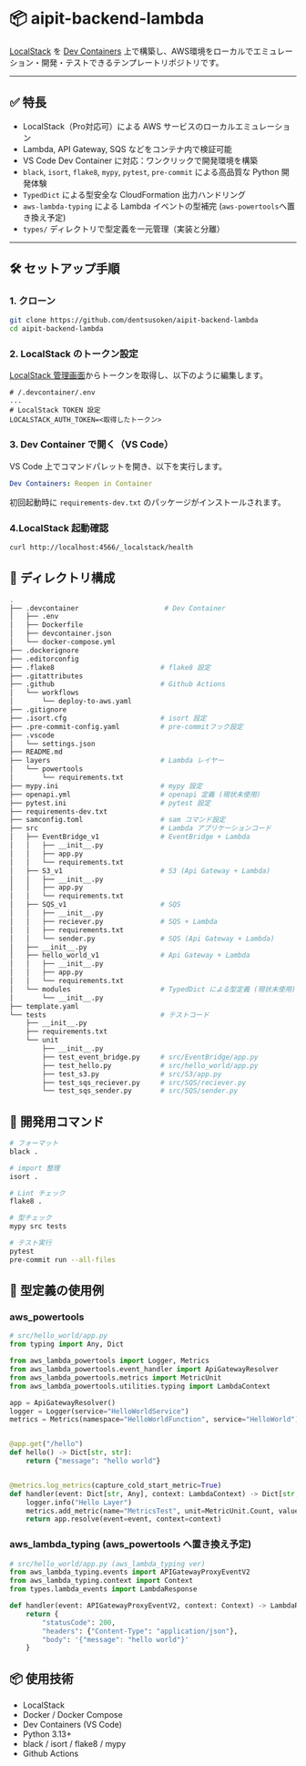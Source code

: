 # 📦 aipit-backend-lambda

[LocalStack](https://github.com/localstack/localstack) を [Dev Containers](https://containers.dev/) 上で構築し、AWS環境をローカルでエミュレーション・開発・テストできるテンプレートリポジトリです。

---

## ✅ 特長

- LocalStack（Pro対応可）による AWS サービスのローカルエミュレーション
- Lambda, API Gateway, SQS などをコンテナ内で検証可能
- VS Code Dev Container に対応：ワンクリックで開発環境を構築
- `black`, `isort`, `flake8`, `mypy`, `pytest`, `pre-commit` による高品質な Python 開発体験
- `TypedDict` による型安全な CloudFormation 出力ハンドリング
- `aws-lambda-typing` による Lambda イベントの型補完 (`aws-powertools`へ置き換え予定)
- `types/` ディレクトリで型定義を一元管理（実装と分離）

---

## 🛠️ セットアップ手順

### 1. クローン

```bash
git clone https://github.com/dentsusoken/aipit-backend-lambda
cd aipit-backend-lambda
```

### 2. LocalStack のトークン設定
[LocalStack 管理画面](https://app.localstack.cloud/settings/auth-tokens)からトークンを取得し、以下のように編集します。
```env
# /.devcontainer/.env
...
# LocalStack TOKEN 設定
LOCALSTACK_AUTH_TOKEN=<取得したトークン>
```

### 3. Dev Container で開く（VS Code）
VS Code 上でコマンドパレットを開き、以下を実行します。
```yaml
Dev Containers: Reopen in Container
```
初回起動時に `requirements-dev.txt` のパッケージがインストールされます。

### 4.LocalStack 起動確認
```bash
curl http://localhost:4566/_localstack/health
```

## 📁 ディレクトリ構成
```bash
.
├── .devcontainer                     # Dev Container
│   ├── .env
│   ├── Dockerfile
│   ├── devcontainer.json
│   └── docker-compose.yml
├── .dockerignore
├── .editorconfig
├── .flake8                          # flake8 設定
├── .gitattributes
├── .github                          # Github Actions
│   └── workflows
│       └── deploy-to-aws.yaml
├── .gitignore
├── .isort.cfg                       # isort 設定
├── .pre-commit-config.yaml          # pre-commitフック設定
├── .vscode
│   └── settings.json
├── README.md
├── layers                           # Lambda レイヤー
│   └── powertools
│       └── requirements.txt
├── mypy.ini                         # mypy 設定
├── openapi.yml                      # openapi 定義 (現状未使用)
├── pytest.ini                       # pytest 設定
├── requirements-dev.txt
├── samconfig.toml                   # sam コマンド設定
├── src                              # Lambda アプリケーションコード
│   ├── EventBridge_v1               # EventBridge + Lambda
│   │   ├── __init__.py
│   │   ├── app.py
│   │   └── requirements.txt
│   ├── S3_v1                        # S3 (Api Gateway + Lambda)
│   │   ├── __init__.py
│   │   ├── app.py
│   │   └── requirements.txt
│   ├── SQS_v1                       # SQS
│   │   ├── __init__.py
│   │   ├── reciever.py              # SQS + Lambda
│   │   ├── requirements.txt
│   │   └── sender.py                # SQS (Api Gateway + Lambda)
│   ├── __init__.py
│   ├── hello_world_v1               # Api Gateway + Lambda
│   │   ├── __init__.py
│   │   ├── app.py
│   │   └── requirements.txt
│   └── modules                      # TypedDict による型定義 (現状未使用)
│       └── __init__.py
├── template.yaml
└── tests                            # テストコード
    ├── __init__.py
    ├── requirements.txt
    └── unit
        ├── __init__.py
        ├── test_event_bridge.py     # src/EventBridge/app.py
        ├── test_hello.py            # src/hello_world/app.py
        ├── test_s3.py               # src/S3/app.py
        ├── test_sqs_reciever.py     # src/SQS/reciever.py
        └── test_sqs_sender.py       # src/SQS/sender.py
```

## 🧪 開発用コマンド
```bash
# フォーマット
black .

# import 整理
isort .

# Lint チェック
flake8 .

# 型チェック
mypy src tests

# テスト実行
pytest
pre-commit run --all-files
```

## 🔐 型定義の使用例

### aws_powertools

```python
# src/hello_world/app.py
from typing import Any, Dict

from aws_lambda_powertools import Logger, Metrics
from aws_lambda_powertools.event_handler import ApiGatewayResolver
from aws_lambda_powertools.metrics import MetricUnit
from aws_lambda_powertools.utilities.typing import LambdaContext

app = ApiGatewayResolver()
logger = Logger(service="HelloWorldService")
metrics = Metrics(namespace="HelloWorldFunction", service="HelloWorld")


@app.get("/hello")
def hello() -> Dict[str, str]:
    return {"message": "hello world"}


@metrics.log_metrics(capture_cold_start_metric=True)
def handler(event: Dict[str, Any], context: LambdaContext) -> Dict[str, Any]:
    logger.info("Hello Layer")
    metrics.add_metric(name="MetricsTest", unit=MetricUnit.Count, value=1)
    return app.resolve(event=event, context=context)
```

### aws_lambda_typing (aws_powertools へ置き換え予定)
```python
# src/hello_world/app.py (aws_lambda_typing ver)
from aws_lambda_typing.events import APIGatewayProxyEventV2
from aws_lambda_typing.context import Context
from types.lambda_events import LambdaResponse

def handler(event: APIGatewayProxyEventV2, context: Context) -> LambdaResponse:
    return {
        "statusCode": 200,
        "headers": {"Content-Type": "application/json"},
        "body": '{"message": "hello world"}'
    }
```

## 📦 使用技術
- LocalStack
- Docker / Docker Compose
- Dev Containers (VS Code)
- Python 3.13+
- black / isort / flake8 / mypy
- Github Actions
